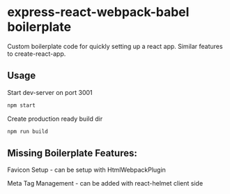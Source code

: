 # express-react-webpack-babel boilerplate

Custom boilerplate code for quickly setting up a react app. Similar features to create-react-app.

## Usage
Start dev-server on port 3001
```bash
npm start 
```

Create production ready build dir
```bash
npm run build
```

## Missing Boilerplate Features: 
Favicon Setup - can be setup with HtmlWebpackPlugin

Meta Tag Management - can be added with react-helmet client side
